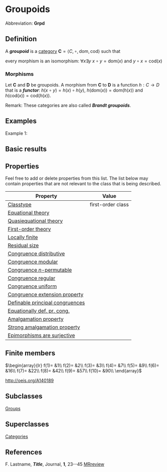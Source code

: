 # Groupoids

Abbreviation: **Grpd**

## Definition
A ***groupoid*** is a [category](categorys.md) $\mathbf{C}=\langle C,\circ,\text{dom},\text{cod}\rangle$ such that

every morphism is an isomorphism: $\forall x\exists y\ x\circ y=\text{dom}(x)\text{ and }y\circ x=\text{cod}(x)$ 

### Morphisms
Let $\mathbf{C}$ and $\mathbf{D}$ be groupoids. A morphism from $\mathbf{C}$ to $\mathbf{D}$ is a function $h:C\rightarrow D$ that is a ***functor***: $h(x\circ y)=h(x)\circ h(y)$, $h(\text{dom}(x))=\text{dom}(h(x))$ and $h(\text{cod}(x))=\text{cod}(h(x))$.

Remark: These categories are also called ***Brandt groupoids***.

## Examples
Example 1: 

## Basic results


## Properties
Feel free to add or delete properties from this list. The list below may contain properties that are not relevant to the class that is being described.



|Property|Value|
|---|---|
|[Classtype](classtype.md)                        |first-order class |
|[Equational theory](equational_theory.md)                | |
|[Quasiequational theory](quasiequational_theory.md)           | |
|[First-order theory](first-order_theory.md)               | |
|[Locally finite](locally_finite.md)                   | |
|[Residual size](residual_size.md)                    | |
|[Congruence distributive](congruence_distributive.md)          | |
|[Congruence modular](congruence_modular.md)               | |
|[Congruence $n$-permutable](congruence_$n$-permutable.md)        | |
|[Congruence regular](congruence_regular.md)               | |
|[Congruence uniform](congruence_uniform.md)               | |
|[Congruence extension property](congruence_extension_property.md)    | |
|[Definable principal congruences](definable_principal_congruences.md)  | |
|[Equationally def. pr. cong.](equationally_def._pr._cong..md)      | |
|[Amalgamation property](amalgamation_property.md)            | |
|[Strong amalgamation property](strong_amalgamation_property.md)     | |
|[Epimorphisms are surjective](epimorphisms_are_surjective.md)      | |

## Finite members

$\begin{array}{lr}
  f(1)= &1\\
  f(2)= &2\\
  f(3)= &3\\
  f(4)= &7\\
  f(5)= &9\\
  f(6)= &16\\
  f(7)= &22\\
  f(8)= &42\\
  f(9)= &57\\
  f(10)= &90\\
\end{array}$

http://oeis.org/A140189

## Subclasses
[Groups](groups.md)

## Superclasses
[Categories](categories.md)

## References


F. Lastname, ***Title***, Journal, **1**, 23--45 [MRreview](mrreviews.md) 

